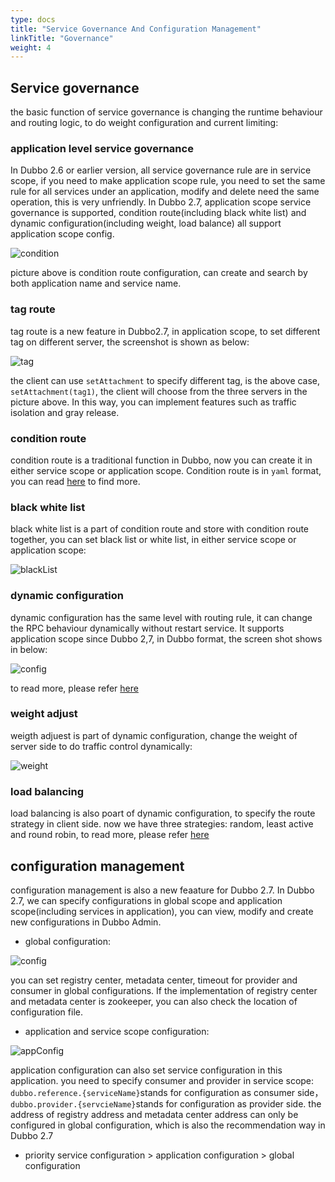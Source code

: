 ```yaml
---
type: docs
title: "Service Governance And Configuration Management"
linkTitle: "Governance"
weight: 4
---
```


## Service governance
the basic function of service governance is changing the runtime behaviour and routing logic, to do weight configuration and current limiting: 

### application level service governance
In Dubbo 2.6 or earlier version, all service governance rule are in service scope, if you need to make application scope rule, you need to set the same rule for all services under an application, modify and delete need the same operation, this is very unfriendly. In Dubbo 2.7, application scope service governance is supported, condition route(including black white list) and dynamic configuration(including weight, load balance) all support application scope config.

![condition](/imgs/blog/admin/conditionRoute.jpg)   

picture above is condition route configuration, can create and search by both application name and service name.

### tag route  
tag route is a new feature in Dubbo2.7, in application scope, to set different tag on different server, the screenshot is shown as below: 

![tag](/imgs/blog/admin/route.jpg)

the client can use `setAttachment` to specify different tag, is the above case, `setAttachment(tag1)`, the client will choose from the three servers in the picture above. In this way, you can implement features such as traffic isolation and gray release. 

### condition route
condition route is a traditional function in Dubbo, now you can create it in either service scope or application scope. Condition route is in `yaml` format, you can read [here](../../../user/examples/routing-rule/) to find more.

### black white list
black white list is a part of condition route and store with condition route together, you can set black list or white list, in either service scope or application scope:

![blackList](/imgs/admin/blackList.jpg) 

### dynamic configuration
dynamic configuration has the same level with routing rule, it can change the RPC behaviour dynamically without restart service. It supports application scope since Dubbo 2,7, in Dubbo format, the screen shot shows in below:

![config](/imgs/admin/config.jpg)

to read more, please refer [here](../../../user/examples/config-rule/)

### weight adjust  
weigth adjuest is part of dynamic configuration, change the weight of server side to do traffic control dynamically: 

![weight](/imgs/admin/weight.jpg)

### load balancing
load balancing is also poart of dynamic configuration, to specify the route strategy in client side. now we have three strategies: random, least active and round robin, to read more, please refer [here](../../../user/examples/loadbalance)

## configuration management
configuration management is also a new feaature for Dubbo 2.7. In Dubbo 2.7, we can specify configurations in global scope and application scope(including services in application), you can view, modify and create new configurations in Dubbo Admin.
* global configuration: 

![config](/imgs/blog/admin/config.jpg)  

you can set registry center, metadata center, timeout for provider and consumer in global configurations. If the implementation of registry center and metadata center is zookeeper, you can also check the location of configuration file. 
* application and service scope configuration: 

![appConfig](/imgs/blog/admin/appConfig.jpg)  

application configuration can also set service configuration in this application. you need to specify consumer and provider in service scope: `dubbo.reference.{serviceName}`stands for configuration as consumer side，`dubbo.provider.{servcieName}`stands for configuration as provider side. the address of registry address and metadata center address can only be configured in global configuration, which is also the recommendation way in Dubbo 2.7
* priority service configuration > application configuration > global configuration
